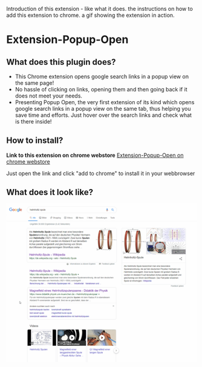 Introduction of this extension - like what it does.
the instructions on how to add this extension to chrome.
a gif showing the extension in action.
# Extension-Popup-Open

## What does this plugin does?

* This Chrome extension opens google search links in a popup view on the same page!
* No hassle of clicking on links, opening them and then going back if it does not meet your needs.
* Presenting Popup Open, the very first extension of its kind which opens google search links in a popup view on the same tab, thus helping you save time and efforts. Just hover over the search links and check what is there inside!

## How to install?

**Link to this extension on chrome webstore**
[Extension-Popup-Open on chrome webstore](https://chrome.google.com/webstore/detail/popup-open/kahnmidddbephipngcmppdgeffcmhhma?hl=en "Extension-Popup-Open on chrome webstore")

Just open the link and click "add to chrome" to install it in your webbrowser

## What does it look like?

![alt Extension-Popup-Open](/animation.gif "Extension-Popup-Open")
